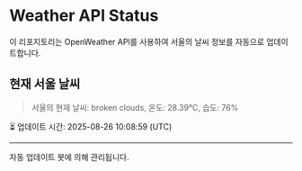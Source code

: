
# Weather API Status

이 리포지토리는 OpenWeather API를 사용하여 서울의 날씨 정보를 자동으로 업데이트합니다.

## 현재 서울 날씨
> 서울의 현재 날씨: broken clouds, 온도: 28.39°C, 습도: 76%

⏳ 업데이트 시간: 2025-08-26 10:08:59 (UTC)

---
자동 업데이트 봇에 의해 관리됩니다.
